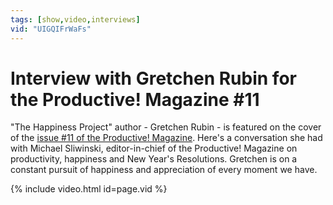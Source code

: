 ```yaml
---
tags: [show,video,interviews]
vid: "UIGQIFrWaFs"
---
```


# Interview with Gretchen Rubin for the Productive! Magazine #11


"The Happiness Project" author - Gretchen Rubin - is featured on the cover of the [issue #11 of the Productive! Magazine](http://productivemag.com/11). Here's a conversation she had with Michael Sliwinski, editor-in-chief of the Productive! Magazine on productivity, happiness and New Year's Resolutions. Gretchen is on a constant pursuit of happiness and appreciation of every moment we have.

{% include video.html id=page.vid %}

[n]: https://michael.gratis/nozbe